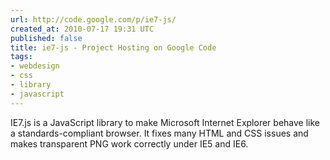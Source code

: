```yaml
---
url: http://code.google.com/p/ie7-js/
created_at: 2010-07-17 19:31 UTC
published: false
title: ie7-js - Project Hosting on Google Code
tags:
- webdesign
- css
- library
- javascript
---
```


IE7.js is a JavaScript library to make Microsoft Internet Explorer behave like a standards-compliant browser. It fixes many HTML and CSS issues and makes transparent PNG work correctly under IE5 and IE6.
